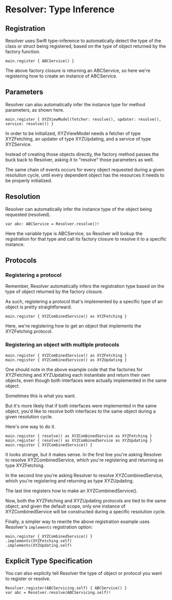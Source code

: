 # Resolver: Type Inference

## Registration

Resolver uses Swift type-inference to automatically detect the type of the class or struct being registered, based on the type of object returned by the factory function.

```
main.register { ABCService() }
```

The above factory closure is returning an ABCService, so here we're registering how to create an instance of ABCService.

## Parameters

Resolver can also automatically infer the instance type for method parameters, as shown here.

```
main.register { XYZViewModel(fetcher: resolve(), updater: resolve(), service: resolve()) }
```

In order to be initialized, XYZViewModel needs a fetcher of type XYZFetching, an updater of type XYZUpdating, and a service of type XYZService.

Instead of creating those objects directly, the factory method passes the buck back to Resolver, asking it to "resolve" those parameters as well.

The same chain of events occurs for every object requested during a given resolution cycle, until every dependent object has the resources it needs to be properly initialized.

## Resolution

Resolver can automatically infer the instance type of the object being requested (resolved).

```
var abc: ABCService = Resolver.resolve()!
```

Here the variable type is ABCService, so Resolver will lookup the registration for that type and call its factory closure to resolve it to a specific instance.

## Protocols

### Registering a protocol

Remember, Resolver automatically infers the registration type based on the type of object returned by the factory closure.

As such, registering a protocol that's implemented by a specific type of an object is pretty straightforward.

```
main.register { XYZCombinedService() as XYZFetching }
```

Here, we're registering how to get an object that implements the XYZFetching protocol.

### Registering an object with multiple protocols

```
main.register { XYZCombinedService() as XYZFetching }
main.register { XYZCombinedService() as XYZUpdating }
```

One should note in the above example code that the factories for XYZFetching and XYZUpdating each instantiate and return their own objects, even though both interfaces were actually implemented in the same object.

Sometimes this is what you want.

But it's more likely that if both interfaces were implemented in the same object, you'd like to resolve both interfaces to the same object during a given resolution cycle.

Here's one way to do it.

```
main.register { resolve() as XYZCombinedService as XYZFetching }
main.register { resolve() as XYZCombinedService as XYZUpdating }
main.register { XYZCombinedService() }
```

It looks strange, but it makes sense. In the first line you're asking Resolver to resolve XYZCombinedService, which you're registering and returning as type XYZFetching.

In the second line you're asking Resolver to resolve XYZCombinedService, which you're registering and returning as type XYZUpdating.

The last line registers how to make an XYZCombinedService().

Now, both the XYZFetching and XYZUpdating protocols are tied to the same object, and given the default scope, only one instance of XYZCombinedService will be constructed during a specific resolution cycle.

Finally, a simpler way to rewrite the above registration example uses Resolver's `implements` registration option:

```
main.register { XYZCombinedService() }
.implements(XYZFetching.self)
.implements(XYZUpdating.self)
```

## Explicit Type Specification

You can also explicity tell Resolver the type of object or protocol you want to register or resolve.

```
Resolver.register(ABCServicing.self) { ABCService() }
var abc = Resolver.resolve(ABCServicing.self)!
```


